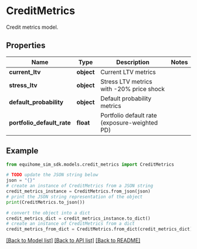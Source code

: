 # CreditMetrics

Credit metrics model.

## Properties

Name | Type | Description | Notes
------------ | ------------- | ------------- | -------------
**current_ltv** | **object** | Current LTV metrics | 
**stress_ltv** | **object** | Stress LTV metrics with -20% price shock | 
**default_probability** | **object** | Default probability metrics | 
**portfolio_default_rate** | **float** | Portfolio default rate (exposure-weighted PD) | 

## Example

```python
from equihome_sim_sdk.models.credit_metrics import CreditMetrics

# TODO update the JSON string below
json = "{}"
# create an instance of CreditMetrics from a JSON string
credit_metrics_instance = CreditMetrics.from_json(json)
# print the JSON string representation of the object
print(CreditMetrics.to_json())

# convert the object into a dict
credit_metrics_dict = credit_metrics_instance.to_dict()
# create an instance of CreditMetrics from a dict
credit_metrics_from_dict = CreditMetrics.from_dict(credit_metrics_dict)
```
[[Back to Model list]](../README.md#documentation-for-models) [[Back to API list]](../README.md#documentation-for-api-endpoints) [[Back to README]](../README.md)


